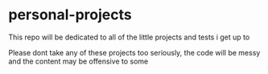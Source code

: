 # personal-projects
This repo will be dedicated to all of the little projects and tests i get up to

Please dont take any of these projects too seriously, the code will be messy and the content may be offensive to some
